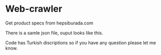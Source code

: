 # Web-crawler
Get product specs from hepsiburada.com

There is a samle json file, ouput looks like this. 

Code has Turkish discriptions so if you have any question please let me know.
